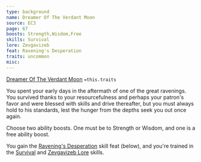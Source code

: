```yaml
---
type: background
name: Dreamer Of The Verdant Moon 
source: EC3
page: 67
boosts: Strength,Wisdom,Free
skills: Survival
lore: Zevgavizeb
feat: Ravening's Desperation
traits: uncommon
misc: 
---
```


[Dreamer Of The Verdant Moon](###%20Dreamer%20Of%20The%20Verdant%20Moon)
`=this.traits`


You spent your early days in the aftermath of one of the great ravenings. You survived thanks to your resourcefulness and perhaps your patron's favor and were blessed with skills and drive thereafter, but you must always hold to his standards, lest the hunger from the depths seek you out once again.

Choose two ability boosts. One must be to Strength or Wisdom, and one is a free ability boost.

You gain the [Ravening's Desperation](Ravening's%20Desperation) skill feat (below), and you're trained in the [Survival](Survival) and [Zevgavizeb Lore](Zevgavizeb%20Lore) skills.

